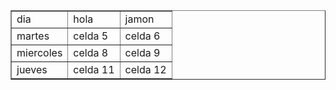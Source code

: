 <html>
<head>
</head>
 <table border="1">
         <t1>
              <td>dia</td>
              <td>hola </td>
              <td>jamon</td>
         </t1>
         <tr>
              <td>martes</td>
              <td>celda 5</td>
              <td>celda 6</td>
         </tr>
         <tr>
              <td>miercoles</td>
              <td>celda 8</td>
              <td>celda 9</td>
         </tr>
         <tr>
              <td>jueves</td>
              <td>celda 11</td>
              <td>celda 12</td>
                
